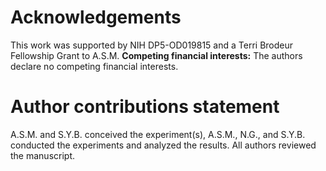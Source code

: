 # Acknowledgements

This work was supported by NIH DP5-OD019815 and a Terri Brodeur Fellowship Grant to A.S.M. **Competing financial interests:** The authors declare no competing financial interests.

# Author contributions statement

A.S.M. and S.Y.B. conceived the experiment(s),  A.S.M., N.G., and S.Y.B. conducted the experiments and analyzed the results.  All authors reviewed the manuscript.
